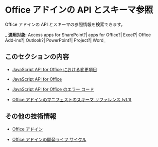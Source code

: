 
# Office アドインの API とスキーマ参照
Office アドインの API とスキーマの参照情報を検索できます。

 _ **適用対象:** Access apps for SharePoint?| apps for Office?| Excel?| Office Add-ins?| Outlook?| PowerPoint?| Project?| Word_


## このセクションの内容


- [JavaScript API for Office における変更項目](../../reference/what's-changed-in-the-javascript-api-for-office.md)
    
- [JavaScript API for Office](http://msdn.microsoft.com/library/b27e70c3-d87d-4d27-85e0-103996273298%28Office.15%29.aspx)
    
- [JavaScript API for Office のエラー コード](javascript-api-for-office-error-codes.md)
    
- [Office アドインのマニフェストのスキーマ リファレンス (v1.1)](http://msdn.microsoft.com/ja-jp/library/7e0cadc3-f613-8eb9-57ef-9032cbb97f92%28Office.15%29.aspx)
    

## その他の技術情報


- [Office アドイン](../../docs/overview/office-add-ins.md)
    
- [Office アドインの開発ライフ サイクル](../../docs/design/add-in-development-lifecycle.md)
    
